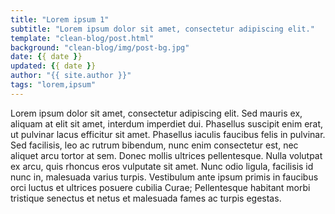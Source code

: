 ```yaml
---
title: "Lorem ipsum 1"
subtitle: "Lorem ipsum dolor sit amet, consectetur adipiscing elit."
template: "clean-blog/post.html"
background: "clean-blog/img/post-bg.jpg"
date: {{ date }}
updated: {{ date }}
author: "{{ site.author }}"
tags: "lorem,ipsum"
---
```

Lorem ipsum dolor sit amet, consectetur adipiscing elit. Sed mauris ex, aliquam at elit sit amet, interdum imperdiet dui. Phasellus suscipit enim erat, ut pulvinar lacus efficitur sit amet. Phasellus iaculis faucibus felis in pulvinar. Sed facilisis, leo ac rutrum bibendum, nunc enim consectetur est, nec aliquet arcu tortor at sem. Donec mollis ultrices pellentesque. Nulla volutpat ex arcu, quis rhoncus eros vulputate sit amet. Nunc odio ligula, facilisis id nunc in, malesuada varius turpis. Vestibulum ante ipsum primis in faucibus orci luctus et ultrices posuere cubilia Curae; Pellentesque habitant morbi tristique senectus et netus et malesuada fames ac turpis egestas.